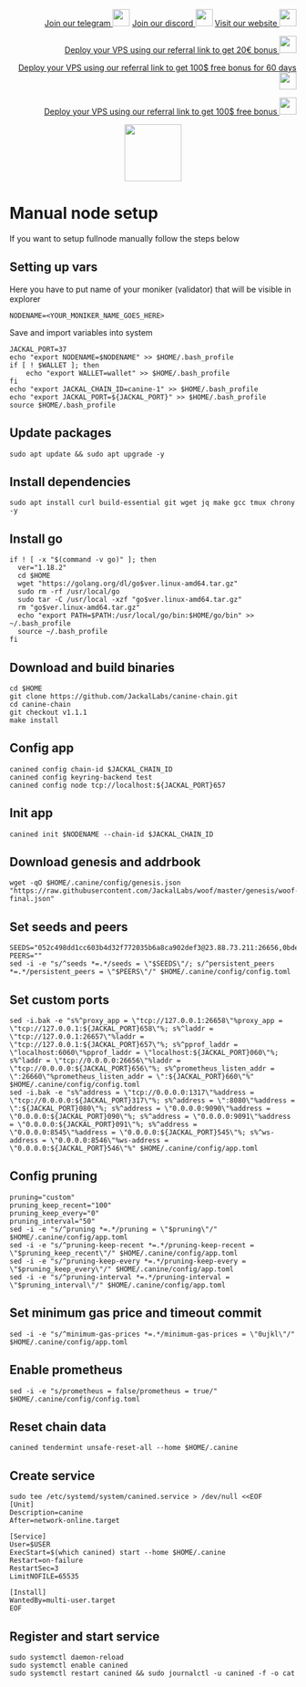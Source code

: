 <p style="font-size:14px" align="right">
<a href="https://t.me/kjnotes" target="_blank">Join our telegram <img src="https://user-images.githubusercontent.com/50621007/183283867-56b4d69f-bc6e-4939-b00a-72aa019d1aea.png" width="30"/></a>
<a href="https://discord.gg/JqQNcwff2e" target="_blank">Join our discord <img src="https://user-images.githubusercontent.com/50621007/176236430-53b0f4de-41ff-41f7-92a1-4233890a90c8.png" width="30"/></a>
<a href="https://kjnodes.com/" target="_blank">Visit our website <img src="https://user-images.githubusercontent.com/50621007/168689709-7e537ca6-b6b8-4adc-9bd0-186ea4ea4aed.png" width="30"/></a>
</p>

<p style="font-size:14px" align="right">
<a href="https://hetzner.cloud/?ref=y8pQKS2nNy7i" target="_blank">Deploy your VPS using our referral link to get 20€ bonus <img src="https://user-images.githubusercontent.com/50621007/174612278-11716b2a-d662-487e-8085-3686278dd869.png" width="30"/></a>
</p>
<p style="font-size:14px" align="right">
<a href="https://m.do.co/c/17b61545ca3a" target="_blank">Deploy your VPS using our referral link to get 100$ free bonus for 60 days <img src="https://user-images.githubusercontent.com/50621007/183284313-adf81164-6db4-4284-9ea0-bcb841936350.png" width="30"/></a>
</p>
<p style="font-size:14px" align="right">
<a href="https://www.vultr.com/?ref=7418642" target="_blank">Deploy your VPS using our referral link to get 100$ free bonus <img src="https://user-images.githubusercontent.com/50621007/183284971-86057dc2-2009-4d40-a1d4-f0901637033a.png" width="30"/></a>
</p>

<p align="center">
  <img height="100" height="auto" src="https://user-images.githubusercontent.com/50621007/198128163-97607b9a-32cf-45c3-b4bc-73f9ba4471bc.png">
</p>

# Manual node setup
If you want to setup fullnode manually follow the steps below

## Setting up vars
Here you have to put name of your moniker (validator) that will be visible in explorer
```
NODENAME=<YOUR_MONIKER_NAME_GOES_HERE>
```

Save and import variables into system
```
JACKAL_PORT=37
echo "export NODENAME=$NODENAME" >> $HOME/.bash_profile
if [ ! $WALLET ]; then
	echo "export WALLET=wallet" >> $HOME/.bash_profile
fi
echo "export JACKAL_CHAIN_ID=canine-1" >> $HOME/.bash_profile
echo "export JACKAL_PORT=${JACKAL_PORT}" >> $HOME/.bash_profile
source $HOME/.bash_profile
```

## Update packages
```
sudo apt update && sudo apt upgrade -y
```

## Install dependencies
```
sudo apt install curl build-essential git wget jq make gcc tmux chrony -y
```

## Install go
```
if ! [ -x "$(command -v go)" ]; then
  ver="1.18.2"
  cd $HOME
  wget "https://golang.org/dl/go$ver.linux-amd64.tar.gz"
  sudo rm -rf /usr/local/go
  sudo tar -C /usr/local -xzf "go$ver.linux-amd64.tar.gz"
  rm "go$ver.linux-amd64.tar.gz"
  echo "export PATH=$PATH:/usr/local/go/bin:$HOME/go/bin" >> ~/.bash_profile
  source ~/.bash_profile
fi
```

## Download and build binaries
```
cd $HOME
git clone https://github.com/JackalLabs/canine-chain.git
cd canine-chain
git checkout v1.1.1
make install
```

## Config app
```
canined config chain-id $JACKAL_CHAIN_ID
canined config keyring-backend test
canined config node tcp://localhost:${JACKAL_PORT}657
```

## Init app
```
canined init $NODENAME --chain-id $JACKAL_CHAIN_ID
```

## Download genesis and addrbook
```
wget -qO $HOME/.canine/config/genesis.json "https://raw.githubusercontent.com/JackalLabs/woof/master/genesis/woof-final.json"
```

## Set seeds and peers
```
SEEDS="052c498dd1cc603b4d32f772035b6a8ca902def3@23.88.73.211:26656,0bdeaaa237b41e3b964a027a110c6ab5bf561177@209.34.206.38:26656,bf7ee27a24e7d5f45653206fbbda8c4b716b74b1@89.58.38.59:26656,9eecc498dd2542c862f5bfb84ed7d2e1e3d922ab@34.201.48.14:26656,bf62b185eef3c185f8ebf81d5cf54bdc064b21d8@85.10.216.157:26656,43e800018a5b52ba119a5410ff45cbeb63182cc8@207.244.127.5:26656,942087a9665e8235f8037d0b9d2a3f8a8c3d562b@104.207.138.181:26656,9d0094606fe8748f1c06b494f7c0cbbd44808ec6@131.153.59.6:26656,6071fe2fc7e4f49caa4b1fd1cfe19007152312e0@34.76.87.33:26656,3f58d7c35ad55ef6cea94f7aa2ffe79df1c01768@78.107.253.133:26656,46cb18ca32ad7329cb82a10316087794ef12150f@185.107.57.74:26656"
PEERS=""
sed -i -e "s/^seeds *=.*/seeds = \"$SEEDS\"/; s/^persistent_peers *=.*/persistent_peers = \"$PEERS\"/" $HOME/.canine/config/config.toml
```

## Set custom ports
```
sed -i.bak -e "s%^proxy_app = \"tcp://127.0.0.1:26658\"%proxy_app = \"tcp://127.0.0.1:${JACKAL_PORT}658\"%; s%^laddr = \"tcp://127.0.0.1:26657\"%laddr = \"tcp://127.0.0.1:${JACKAL_PORT}657\"%; s%^pprof_laddr = \"localhost:6060\"%pprof_laddr = \"localhost:${JACKAL_PORT}060\"%; s%^laddr = \"tcp://0.0.0.0:26656\"%laddr = \"tcp://0.0.0.0:${JACKAL_PORT}656\"%; s%^prometheus_listen_addr = \":26660\"%prometheus_listen_addr = \":${JACKAL_PORT}660\"%" $HOME/.canine/config/config.toml
sed -i.bak -e "s%^address = \"tcp://0.0.0.0:1317\"%address = \"tcp://0.0.0.0:${JACKAL_PORT}317\"%; s%^address = \":8080\"%address = \":${JACKAL_PORT}080\"%; s%^address = \"0.0.0.0:9090\"%address = \"0.0.0.0:${JACKAL_PORT}090\"%; s%^address = \"0.0.0.0:9091\"%address = \"0.0.0.0:${JACKAL_PORT}091\"%; s%^address = \"0.0.0.0:8545\"%address = \"0.0.0.0:${JACKAL_PORT}545\"%; s%^ws-address = \"0.0.0.0:8546\"%ws-address = \"0.0.0.0:${JACKAL_PORT}546\"%" $HOME/.canine/config/app.toml
```

## Config pruning
```
pruning="custom"
pruning_keep_recent="100"
pruning_keep_every="0"
pruning_interval="50"
sed -i -e "s/^pruning *=.*/pruning = \"$pruning\"/" $HOME/.canine/config/app.toml
sed -i -e "s/^pruning-keep-recent *=.*/pruning-keep-recent = \"$pruning_keep_recent\"/" $HOME/.canine/config/app.toml
sed -i -e "s/^pruning-keep-every *=.*/pruning-keep-every = \"$pruning_keep_every\"/" $HOME/.canine/config/app.toml
sed -i -e "s/^pruning-interval *=.*/pruning-interval = \"$pruning_interval\"/" $HOME/.canine/config/app.toml
```

## Set minimum gas price and timeout commit
```
sed -i -e "s/^minimum-gas-prices *=.*/minimum-gas-prices = \"0ujkl\"/" $HOME/.canine/config/app.toml
```

## Enable prometheus
```
sed -i -e "s/prometheus = false/prometheus = true/" $HOME/.canine/config/config.toml
```

## Reset chain data
```
canined tendermint unsafe-reset-all --home $HOME/.canine
```

## Create service
```
sudo tee /etc/systemd/system/canined.service > /dev/null <<EOF
[Unit]
Description=canine
After=network-online.target

[Service]
User=$USER
ExecStart=$(which canined) start --home $HOME/.canine
Restart=on-failure
RestartSec=3
LimitNOFILE=65535

[Install]
WantedBy=multi-user.target
EOF
```

## Register and start service
```
sudo systemctl daemon-reload
sudo systemctl enable canined
sudo systemctl restart canined && sudo journalctl -u canined -f -o cat
```
